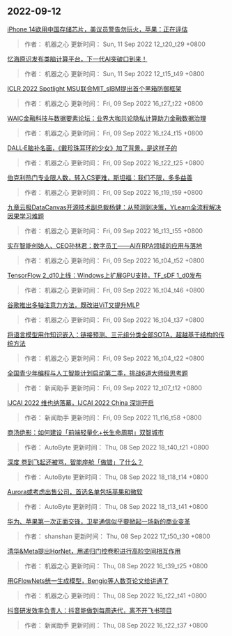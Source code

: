 
## 2022-09-12

 [iPhone 14欲用中国存储芯片，美议员警告勿玩火，苹果：正在评估](https://www.jiqizhixin.com/articles/2022-09-11-2)

> 作者： 机器之心  更新时间： Sun, 11 Sep 2022 12_t20_t29 +0800

 [忆海原识发布类脑计算平台，下一代AI突破口到来！](https://www.jiqizhixin.com/articles/2022-09-11)

> 作者： 机器之心  更新时间： Sun, 11 Sep 2022 12_t15_t49 +0800

 [ICLR 2022 Spotlight   MSU联合MIT_sIBM提出首个黑箱防御框架](https://www.jiqizhixin.com/articles/2022-09-09-12)

> 作者： 机器之心  更新时间： Fri, 09 Sep 2022 16_t27_t22 +0800

 [WAIC金融科技与数据要素论坛：业界大咖共论隐私计算助力金融数据治理](https://www.jiqizhixin.com/articles/2022-09-09-11)

> 作者： 机器之心  更新时间： Fri, 09 Sep 2022 16_t24_t15 +0800

 [DALL·E脑补名画，《戴珍珠耳环的少女》加了背景，是这样子的](https://www.jiqizhixin.com/articles/2022-09-09-10)

> 作者： 机器之心  更新时间： Fri, 09 Sep 2022 16_t22_t25 +0800

 [伯克利热门专业限人数，转入CS更难，斯坦福：我们不限，多多益善](https://www.jiqizhixin.com/articles/2022-09-09-9)

> 作者： 机器之心  更新时间： Fri, 09 Sep 2022 16_t19_t59 +0800

 [九章云极DataCanvas开源技术副总裁杨健：从预测到决策，YLearn全流程解决因果学习难题](https://www.jiqizhixin.com/articles/2022-09-09-8)

> 作者： 机器之心  更新时间： Fri, 09 Sep 2022 16_t13_t55 +0800

 [实在智能创始人、CEO孙林君：数字员工——AI在RPA领域的应用与落地](https://www.jiqizhixin.com/articles/2022-09-09-7)

> 作者： 机器之心  更新时间： Fri, 09 Sep 2022 16_t04_t52 +0800

 [TensorFlow 2_d10上线：Windows上扩展GPU支持，TF_sDF 1_d0发布](https://www.jiqizhixin.com/articles/2022-09-09-2)

> 作者： 机器之心  更新时间： Fri, 09 Sep 2022 16_t04_t46 +0800

 [谷歌推出多轴注意力方法，既改进ViT又提升MLP](https://www.jiqizhixin.com/articles/2022-09-09-5)

> 作者： 机器之心  更新时间： Fri, 09 Sep 2022 16_t04_t37 +0800

 [将语言模型用作知识嵌入：链接预测、三元组分类全部SOTA，超越基于结构的传统方法](https://www.jiqizhixin.com/articles/2022-09-09)

> 作者： 机器之心  更新时间： Fri, 09 Sep 2022 16_t04_t22 +0800

 [全国青少年编程与人工智能计划启动第二季，挑战6道大师级思考题](https://www.jiqizhixin.com/articles/2022-09-09-4)

> 作者： 新闻助手  更新时间： Fri, 09 Sep 2022 12_t07_t12 +0800

 [IJCAI 2022 维也纳落幕，IJCAI 2022 China 深圳开启](https://www.jiqizhixin.com/articles/2022-09-09-3)

> 作者： 新闻助手  更新时间： Fri, 09 Sep 2022 11_t16_t58 +0800

 [商汤绝影：如何建设「前端轻量化+长生命周期」双智城市](https://www.jiqizhixin.com/articles/2022-09-08-14)

> 作者： AutoByte  更新时间： Thu, 08 Sep 2022 18_t40_t21 +0800

 [深度   卷到飞起还被骂，智能座舱「做错」了什么？](https://www.jiqizhixin.com/articles/2022-09-08-13)

> 作者： AutoByte  更新时间： Thu, 08 Sep 2022 18_t18_t14 +0800

 [Aurora或考虑出售公司，首选名单包括苹果和微软](https://www.jiqizhixin.com/articles/2022-09-08-12)

> 作者： AutoByte  更新时间： Thu, 08 Sep 2022 18_t13_t41 +0800

 [华为、苹果第一次正面交锋，卫星通信似乎要掀起一场新的商业变革](https://www.jiqizhixin.com/articles/2022-09-08-11)

> 作者： shanshan  更新时间： Thu, 08 Sep 2022 17_t50_t30 +0800

 [清华&Meta提出HorNet，用递归门控卷积进行高阶空间相互作用](https://www.jiqizhixin.com/articles/2022-09-08-7)

> 作者： 机器之心  更新时间： Thu, 08 Sep 2022 16_t39_t25 +0800

 [用GFlowNets统一生成模型，Bengio等人数页论文给讲通了](https://www.jiqizhixin.com/articles/2022-09-08-6)

> 作者： 机器之心  更新时间： Thu, 08 Sep 2022 16_t22_t41 +0800

 [抖音研发效率负责人：抖音能做到每周迭代，离不开飞书项目](https://www.jiqizhixin.com/articles/2022-09-08-4)

> 作者： 新闻助手  更新时间： Thu, 08 Sep 2022 16_t22_t37 +0800
